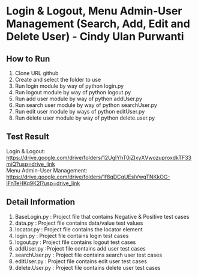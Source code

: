 # Login & Logout, Menu Admin-User Management (Search, Add, Edit and Delete User) - Cindy Ulan Purwanti  

## How to Run  
1. Clone URL github
2. Create and select the folder to use
3. Run login module by way of python login.py
4. Run logout module by way of python logout.py  
5. Run add user module by way of python addUser.py  
6. Run search user module by way of python searchUser.py  
7. Run edit user module by ways of python editUser.py  
8. Run delete user module by way of python delete.user.py  

## Test Result  
Login & Logout: https://drive.google.com/drive/folders/12UgIYhT0jZIxyXVwozuproxdkTF33miQ?usp=drive_link  
Menu Admin-User Management: https://drive.google.com/drive/folders/1f8qDCgUEslVwgTNKkOG-IFnTeHKq9K2l?usp=drive_link  

## Detail Information  
1. BaseLogin.py : Project file that contains Negative & Positive test cases  
2. data.py : Project file contains data/value test values  
3. locator.py : Project file contains the locator element  
4. login.py : Project file contains login test cases
5. logout.py : Project file contains logout test cases
6. addUser.py :Project file contains add user test cases  
7. searchUser.py : Project file contains search user test cases
8. editUser.py : Project file contains edit user test cases  
9. delete.User.py : Project file contains delete user test cases
